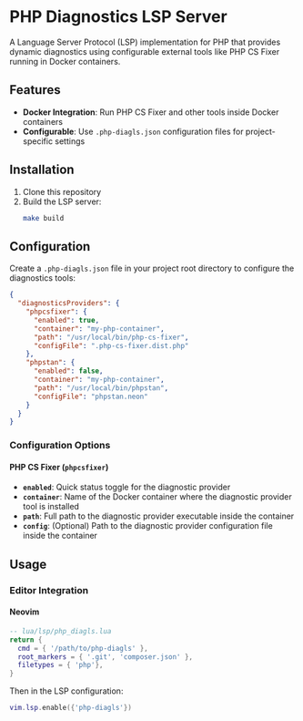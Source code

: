 # PHP Diagnostics LSP Server

A Language Server Protocol (LSP) implementation for PHP that provides dynamic diagnostics using configurable external tools like PHP CS Fixer running in Docker containers.

## Features

- **Docker Integration**: Run PHP CS Fixer and other tools inside Docker containers
- **Configurable**: Use `.php-diagls.json` configuration files for project-specific settings

## Installation

1. Clone this repository
2. Build the LSP server:
   ```bash
   make build
   ```

## Configuration

Create a `.php-diagls.json` file in your project root directory to configure the diagnostics tools:

```json
{
  "diagnosticsProviders": {
    "phpcsfixer": {
      "enabled": true,
      "container": "my-php-container",
      "path": "/usr/local/bin/php-cs-fixer",
      "configFile": ".php-cs-fixer.dist.php"
    },
    "phpstan": {
      "enabled": false,
      "container": "my-php-container",
      "path": "/usr/local/bin/phpstan",
      "configFile": "phpstan.neon" 
    }
  }
}
```

### Configuration Options

#### PHP CS Fixer (`phpcsfixer`)

- **`enabled`**: Quick status toggle for the diagnostic provider 
- **`container`**: Name of the Docker container where the diagnostic provider tool is installed
- **`path`**: Full path to the diagnostic provider executable inside the container
- **`config`**: (Optional) Path to the diagnostic provider configuration file inside the container

## Usage

### Editor Integration

#### Neovim

```lua
-- lua/lsp/php_diagls.lua
return {
  cmd = { '/path/to/php-diagls' },
  root_markers = { '.git', 'composer.json' },
  filetypes = { 'php'},
}
```

Then in the LSP configuration:

```lua
vim.lsp.enable({'php-diagls'})
```

